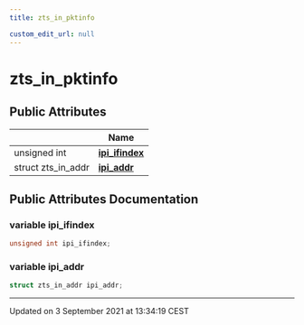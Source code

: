 ```yaml
---
title: zts_in_pktinfo

custom_edit_url: null
---
```


# zts_in_pktinfo



## Public Attributes

|                | Name           |
| -------------- | -------------- |
| unsigned int | **[ipi_ifindex](/autogen/libzt/classes/structzts__in__pktinfo.md#variable-ipi_ifindex)**  |
| struct zts_in_addr | **[ipi_addr](/autogen/libzt/classes/structzts__in__pktinfo.md#variable-ipi_addr)**  |

## Public Attributes Documentation

### variable ipi_ifindex

```cpp
unsigned int ipi_ifindex;
```


### variable ipi_addr

```cpp
struct zts_in_addr ipi_addr;
```


-------------------------------

Updated on  3 September 2021 at 13:34:19 CEST